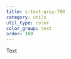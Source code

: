 ```yaml
---
title: s-text-gray-700
category: utils
util_type: color
color_group: text
order: 169
---
```

<div class="s-text-gray-700">Text</div>